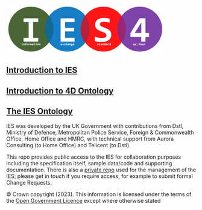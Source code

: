 
![Logo](Images/ies-logo.png)

## [Introduction to IES](introduction.md)
## [Introduction to 4D Ontology](4dOntologyIntro.md)
## [The IES Ontology](ies.md)

IES was developed by the UK Government with contributions from Dstl, Ministry of Defence, Metropolitan Police Service, Foreign & Commonwealth Office, Home Office and HMRC, with technical support from Aurora Consulting (to Home Office) and Telicent (to Dstl).

This repo provides public access to the IES for collaboration purposes including the specification itself, sample data/code and supporting documentation. There is also a [private repo](https://github.com/dstl/IES) used for the management of the IES; please get in touch if you require access, for example to submit formal Change Requests. 

© Crown copyright (2023). This information is licensed under the terms of the [Open Government Licence](http://www.nationalarchives.gov.uk/doc/open-government-licence/version/3/) except where otherwise stated
